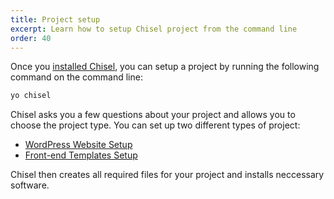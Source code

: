 ```yaml
---
title: Project setup
excerpt: Learn how to setup Chisel project from the command line
order: 40
---
```


Once you [installed Chisel](/docs/installation), you can setup a project by running the following command on the command line:

```bash
yo chisel
```

Chisel asks you a few questions about your project and allows you to choose the project type. You can set up two different types of project: 

* [WordPress Website Setup](/docs/setup/wordpress)
* [Front-end Templates Setup](/docs/setup/frontend)

Chisel then creates all required files for your project and installs neccessary software.
